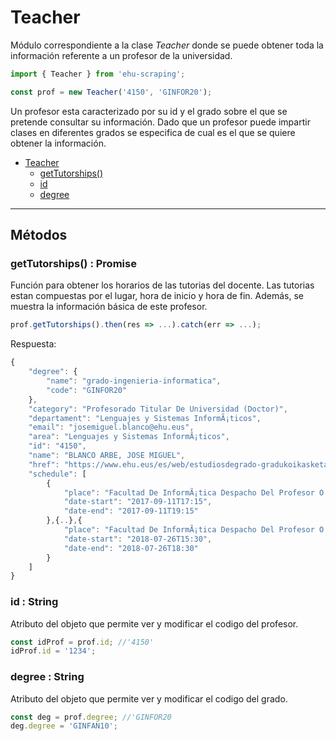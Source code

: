 # Teacher
Módulo correspondiente a la clase *Teacher* donde se puede obtener toda la información referente a un profesor de la universidad.

```javascript
import { Teacher } from 'ehu-scraping';

const prof = new Teacher('4150', 'GINFOR20');
```

Un profesor esta caracterizado por su id y el grado sobre el que se pretende consultar su información. Dado que un profesor puede impartir clases en diferentes grados se especifica de cual es el que se quiere obtener la información.

- [Teacher](#teacher)
	- [getTutorships()](#gettutorships--promise)
	- [id](#id--string)
	- [degree](#degree--string)

---
## Métodos

### getTutorships() : Promise

Función para obtener los horarios de las tutorias del docente. Las tutorias estan compuestas por el lugar, hora de inicio y hora de fin.
Además, se muestra la información básica de este profesor.

```javascript
prof.getTutorships().then(res => ...).catch(err => ...);
```

Respuesta:
```javascript
{
    "degree": {
        "name": "grado-ingenieria-informatica",
        "code": "GINFOR20"
    },
    "category": "Profesorado Titular De Universidad (Doctor)",
    "departament": "Lenguajes y Sistemas InformÃ¡ticos",
    "email": "josemiguel.blanco@ehu.eus",
    "area": "Lenguajes y Sistemas InformÃ¡ticos",
    "id": "4150",
    "name": "BLANCO ARBE, JOSE MIGUEL",
    "href": "https://www.ehu.eus/es/web/estudiosdegrado-gradukoikasketak/grado-ingenieria-informatica-profesorado?p_redirect=consultaTutorias&p_anyo_acad=20170&p_idp=4150",
    "schedule": [
        {
            "place": "Facultad De InformÃ¡tica Despacho Del Profesor O Profesora - 234",
            "date-start": "2017-09-11T17:15",
            "date-end": "2017-09-11T19:15"
        },{..},{
            "place": "Facultad De InformÃ¡tica Despacho Del Profesor O Profesora - 234",
            "date-start": "2018-07-26T15:30",
            "date-end": "2018-07-26T18:30"
        }
    ]
}
```

### id : String
Atributo del objeto que permite ver y modificar el codigo del profesor.

```javascript
const idProf = prof.id; //'4150'
idProf.id = '1234';
```
### degree : String
Atributo del objeto que permite ver y modificar el codigo del grado.

```javascript
const deg = prof.degree; //'GINFOR20
deg.degree = 'GINFAN10';
```

